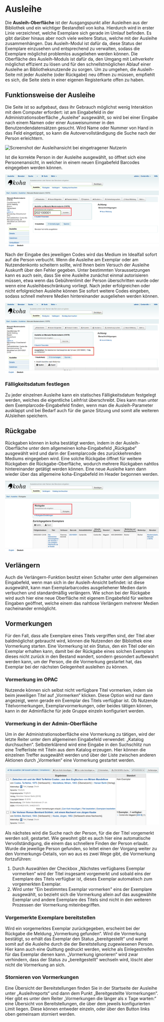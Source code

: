 # Ausleihe
Die **Ausleih-Oberfläche** ist der Ausgangspunkt aller Ausleihen aus der Bibliothek und ein wichtiger Bestandteil von koha. Hierdurch wird in erster Linie verzeichnet, welche Exemplare sich gerade im Umlauf befinden. Es gibt darüber hinaus aber noch viele weitere Status, welche mit der Ausleihe zusammenhängen. Das Ausleih-Modul ist dafür da, diese Status der Exemplare einzusehen und entsprechend zu verwalten, sodass die Exemplare möglichst problemlos ausgeliehen werden können. Die Oberfläche des Ausleih-Moduls ist dafür da, den Umgang mit Leihverkehr möglichst effizient zu lösen und für den schnellstmöglichen Ablauf einer Ausleihe an Bibliotheksnutzende zu sorgen. Um zu umgehen, die Ausleih-Seite mit jeder Ausleihe (oder Rückgabe) neu öffnen zu müssen, empfiehlt es sich, die Seite stets in einer eigenen Registerkarte offen zu haben.

## Funktionsweise der Ausleihe
Die Seite ist so aufgebaut, dass ihr Gebrauch möglichst wenig Interaktion mit dem Computer erfordert: ist am Eingabefeld in der Administrationsoberfläche „Ausleihe“ ausgewählt, so wird bei einer Eingabe nach einem Namen oder einer Ausweisnummer in den Benutzendendatensätzen gesucht. Wird Name oder Nummer von Hand in das Feld eingetippt, so kann die Autovervollständigung die Suche nach der Person erleichtern.  

![Screenshot der Ausleihansicht bei eingetragener Nutzerin](../Images/aw_ausleihe_nutzerin_ausgewählt.PNG)  

Ist die korrekte Person in der Ausleihe ausgewählt, so öffnet sich eine Personenansicht, in welcher in einem neuen Eingabefeld Barcodes eingegeben werden können.  

![Screenshot der Ausleihansicht bei Eingabe des Exemplarbarcodes](../Images/aw_ausleihe_exemplarbarcode_eingabe.PNG)  

Nach der Eingabe des jeweiligen Codes wird das Medium im Idealfall sofort auf die Person verbucht. Wenn die Ausleihe am Exemplar oder am Nutzendenkonto scheitern sollte, wird Ihnen beim Versuch der Ausleihe Auskunft über den Fehler gegeben. Unter bestimmten Voraussetzungen kann es auch sein, dass Sie eine Ausleihe zunächst einmal autorisieren müssen, etwa wenn das Gebührenlimit der Person überschritten wurde oder wenn eine Ausleihbeschränkung vorliegt. Nach jeder erfolgreichen oder nicht erfolgreichen Ausleihe können Sie sofort weitere Codes eingeben, sodass schnell mehrere Medien hintereinander ausgeliehen werden können.  

![Screenshot der Ausleihansicht bei einer erfolgreichen Ausleihe](../Images/aw_ausleihe_fertig.PNG)

### Fälligkeitsdatum festlegen
Zu jeder einzelnen Ausleihe kann ein statisches Fälligkeitsdatum festgelegt werden, welches die eigentliche Leihfrist überschreibt. Dies kann man unter dem Exemplarcode-Eingabefeld finden, wenn man die Ausleih-Parameter ausklappt und bei Bedarf auch für die ganze Sitzung und somit alle weiteren AUsleihen speichern.

## Rückgabe
Rückgaben können in koha bestätigt werden, indem in der Ausleih-Oberfläche unter dem allgemeinen koha-Eingabefeld „Rückgabe“ ausgewählt wird und darin der Exemplarcode des zurückkehrenden Mediums eingegeben wird. Eine solche Rückgabe öffnet für weitere Rückgaben die Rückgabe-Oberfläche, wodurch mehrere Rückgaben nahtlos hintereinander getätigt werden können. Eine neue Ausleihe kann dann wieder über das allgemeine koha-Eingabefeld im Header begonnen werden.  

![Screenshot der Ausleihansicht bei Rückgabe](../Images/aw_rueckgabe_default.PNG)

## Verlängern
Auch die Verlängern-Funktion besitzt einen Schalter unter dem allgemeinen Eingabefeld, wenn man sich in der Ausleih-Ansicht befindet: ist diese ausgewählt, kann man Exemplarbarcodes ausgeliehener Medien darin verbuchen und standardmäßig verlängern. Wie schon bei der Rückgabe wird auch hier eine neue Oberfläche mit eigenem Eingabefeld für weitere Eingaben geöffnet, welche einem das nahtlose Verlängern mehrerer Medien nacheinander ermöglicht.

## Vormerkungen
Für den Fall, dass alle Exemplare eines Titels vergriffen sind, der Titel aber baldmöglichst gebraucht wird, können die Nutzenden der Bibliothek eine Vormerkung starten. Eine Vormerkung ist ein Status, den ein Titel oder ein Exemplar erhalten kann, damit bei der Rückgabe eines solchen Exemplars dieses nicht zurück in den Bestand wandert, sondern gesondert aufbewahrt werden kann, um der Person, die die Vormerkung gestartet hat, das Exemplar bei der nächsten Gelegenheit ausleihen zu können.
### Vormerkung im OPAC
Nutzende können sich selbst nicht verfügbare Titel vormerken, indem sie beim jeweiligen Titel auf „Vormerken“ klicken. Diese Option wird nur dann angezeigt, wenn gerade ein Exemplar des Titels verfügbar ist. Ob Nutzende Titelvormerkungen, Exemplarvormerkungen, oder beides tätigen können, kann in der Adminfläche für jede Gruppe einzeln konfiguriert werden.
### Vormerkung in der Admin-Oberfläche
Um in der Administrationsoberfläche eine Vormerkung zu tätigen, wird der letzte Reiter unter dem allgemeinen Eingabefeld verwendet: „Katalog durchsuchen“. Selbsterklärend wird eine Eingabe in den Suchschlitz nun eine Trefferliste mit Titeln aus dem Katalog erzeugen. Hier können die einzelnen Treffer ausgewählt werden und über der Liste zwischen anderen Aktionen durch „Vormerken“ eine Vormerkung gestartet werden.  

![Screenshot der Trefferliste bei einer Katalogsuche in der Ausleihe](../Images/aw_vormerkung_trefferliste.PNG)  

Als nächstes wird die Suche nach der Person, für die der Titel vorgemerkt werden soll, gestartet. Wie gewohnt gibt es auch hier eine automatische Vervollständigung, die einem das schnellere Finden der Person erlaubt.
Wurde die jeweilige Person gefunden, so leitet einen der Vorgang weiter zu den Vormerkungs-Details, von wo aus es zwei Wege gibt, die Vormerkung fortzuführen:
1. Durch Auswählen der Checkbox „Nächstes verfügbares Exemplar vormerken“ wird der Titel insgesamt vorgemerkt und sobald eins der Exemplare des Titels verfügbar ist, dieses Exemplar automatisch zum vorgemerkten Exemplar.
2. Wird unter "Ein bestimmtes Exemplar vormerken" eins der Exemplare ausgewählt, so bezieht sich die Vormerkung allein auf das ausgewählte Exemplar und andere Exemplare des Titels sind nicht in den weiteren Prozessen der Vormerkung miteinbegriffen.

### Vorgemerkte Exemplare bereitstellen
Wird ein vorgemerktes Exemplar zurückgegeben, erscheint bei der Rückgabe die Meldung „Vormerkung gefunden“. Wird die Vormerkung bestätigt, so erhält das Exemplar den Status „bereitgestellt“ und wartet somit auf die Ausleihe durch die der Bereitstellung zugewiesenen Person. Hier kann auch eine Quittung gedruckt werden, welche als Einlegestreifen für das Exemplar dienen kann.
„Vormerkung ignorieren“ wird zwar verhindern, dass der Status zu „bereitgestellt“ wechseln wird, löscht aber nicht die Vormerkung an sich.

### Stornieren von Vormerkungen
Eine Übersicht der Bereitstellungen finden Sie in der Startseite der Ausleihe unter „Ausleihreports“ und dann dem Punkt „Bereitgestellte Vormerkungen“. Hier gibt es unter dem Reiter „Vormerkungen die länger als x Tage warten:“ eine Übersicht von Bereitstellungen, die über dem jeweils konfigurierten Limit liegen. Diese können entweder einzeln, oder über den Button links oben gemeinsam storniert werden.
